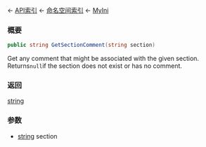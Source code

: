 ← [API索引](Api-Index) ← [命名空间索引](Namespace-Index) ← [MyIni](VRage.Game.ModAPI.Ingame.Utilities.MyIni)

### 概要

```csharp
public string GetSectionComment(string section)
```

Get any comment that might be associated with the given section. Returns`null`if the section does not exist or has no comment.

### 返回

[string](https://docs.microsoft.com/en-us/dotnet/api/System.String?view=netframework-4.6)



### 参数

* [string](https://docs.microsoft.com/en-us/dotnet/api/System.String?view=netframework-4.6) section
